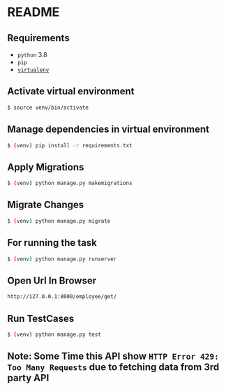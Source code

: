 # README

## Requirements
* `python` 3.8
* `pip`
* [`virtualenv`](https://virtualenv.pypa.io/en/latest/)

## Activate virtual environment
```sh
$ source venv/bin/activate
```

## Manage dependencies in virtual environment
```sh
$ (venv) pip install -r requirements.txt
```

## Apply Migrations 
```sh
$ (venv) python manage.py makemigrations
```

## Migrate Changes
```sh
$ (venv) python manage.py migrate
```

## For running the task
```sh  
$ (venv) python manage.py runserver
```

## Open Url In Browser
```sh  
http://127.0.0.1:8000/employee/get/
```

## Run TestCases
```sh  
$ (venv) python manage.py test
```

## Note: Some Time this API show `HTTP Error 429: Too Many Requests` due to fetching data from 3rd party API